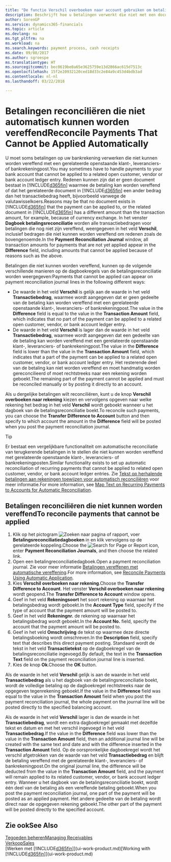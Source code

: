 ```yaml
---
title: "De functie Verschil overboeken naar account gebruiken om betalingen te reconciliëren | Microsoft Docs"
description: Beschrijft hoe u betalingen verwerkt die niet met een document kunnen worden vereffend, bijvoorbeeld wanneer een wisselkoers ertoe leidt dat bedragen verschillen.
author: SorenGP
ms.service: dynamics365-financials
ms.topic: article
ms.devlang: na
ms.tgt_pltfrm: na
ms.workload: na
ms.search.keywords: payment process, cash receipts
ms.date: 09/08/2017
ms.author: sgroespe
ms.translationtype: HT
ms.sourcegitcommit: bec0619be0a65e3625759e13d2866ac615d7513c
ms.openlocfilehash: 15f2e20932120ced18d33c2e84a9c453d4bdb3ad
ms.contentlocale: nl-nl
ms.lasthandoff: 03/22/2018

---
```

# <a name="reconcile-payments-that-cannot-be-applied-automatically"></a><span data-ttu-id="f6772-103">Betalingen reconciliëren die niet automatisch kunnen worden vereffend</span><span class="sxs-lookup"><span data-stu-id="f6772-103">Reconcile Payments That Cannot be Applied Automatically</span></span>
<span data-ttu-id="f6772-104">U moet soms betalingen op uw bankrekening verwerken die niet kunnen worden vereffend met een gerelateerde openstaande klant-, leveranciers- of bankrekeningpost.</span><span class="sxs-lookup"><span data-stu-id="f6772-104">You may sometimes have to handle payments to your bank account that cannot be applied to a related open customer, vendor or bank account ledger entry.</span></span> <span data-ttu-id="f6772-105">Redenen kunnen zijn dat er geen document bestaat in [!INCLUDE[d365fin](includes/d365fin_md.md)] waarmee de betaling kan worden vereffend of dat het gerelateerde document in [!INCLUDE[d365fin](includes/d365fin_md.md)] een ander bedrag dan het transactiebedrag heeft, bijvoorbeeld vanwege de valutawisselkoers.</span><span class="sxs-lookup"><span data-stu-id="f6772-105">Reasons may be that no document exists in [!INCLUDE[d365fin](includes/d365fin_md.md)] that the payment can be applied to, or the related document in [!INCLUDE[d365fin](includes/d365fin_md.md)] has a different amount than the transaction amount, for example, because of currency exchange.</span></span> <span data-ttu-id="f6772-106">In het venster **Dagboek betalingsreconciliatie** worden alle transactiebedragen voor betalingen die nog niet zijn vereffend, weergegeven in het veld **Verschil**, inclusief bedragen die niet kunnen worden vereffend om redenen zoals de bovengenoemde.</span><span class="sxs-lookup"><span data-stu-id="f6772-106">In the **Payment Reconciliation Journal** window, all transaction amounts for payments that are not yet applied appear in the **Difference** field, including amounts that cannot be applied because of reasons such as the above.</span></span>

<span data-ttu-id="f6772-107">Betalingen die niet kunnen worden vereffend, kunnen op de volgende verschillende manieren op de dagboekregels van de betalingsreconciliatie worden weergegeven:</span><span class="sxs-lookup"><span data-stu-id="f6772-107">Payments that cannot be applied can appear on payment reconciliation journal lines in the following different ways:</span></span>

* <span data-ttu-id="f6772-108">De waarde in het veld **Verschil** is gelijk aan de waarde in het veld **Transactiebedrag**, waarmee wordt aangegeven dat er geen gedeelte van de betaling kan worden vereffend met een gerelateerde openstaande klant-, leveranciers- of bankrekeningpost.</span><span class="sxs-lookup"><span data-stu-id="f6772-108">The value in the **Difference** field is equal to the value in the **Transaction Amount** field, which indicates that no part of the payment can be applied to a related open customer, vendor, or bank account ledger entry.</span></span>
* <span data-ttu-id="f6772-109">De waarde in het veld **Verschil** is lager dan de waarde in het veld **Transactiebedrag**, waarmee wordt aangegeven dat een gedeelte van de betaling kan worden vereffend met een gerelateerde openstaande klant-, leveranciers- of bankrekeningpost.</span><span class="sxs-lookup"><span data-stu-id="f6772-109">The value in the **Difference** field is lower than the value in the **Transaction Amount** field, which indicates that a part of the payment can be applied to a related open customer, vendor, or bank account ledger entry.</span></span> <span data-ttu-id="f6772-110">Het resterende deel van de betaling kan niet worden vereffend en moet handmatig worden gereconcilieerd of moet rechtstreeks naar een rekening worden geboekt.</span><span class="sxs-lookup"><span data-stu-id="f6772-110">The remaining part of the payment cannot be applied and must be reconciled manually or by posting it directly to an account.</span></span>

<span data-ttu-id="f6772-111">Als u dergelijke betalingen wilt reconciliëren, kunt u de knop **Verschil overboeken naar rekening** kiezen en vervolgens opgeven naar welke rekening het bedrag in het veld **Verschil** wordt geboekt wanneer u het dagboek van de betalingsreconciliatie boekt.</span><span class="sxs-lookup"><span data-stu-id="f6772-111">To reconcile such payments, you can choose the **Transfer Difference to Account** button and then specify to which account the amount in the **Difference** field will be posted when you post the payment reconciliation journal.</span></span>

> [!TIP]  
>   <span data-ttu-id="f6772-112">Er bestaat een vergelijkbare functionaliteit om automatische reconciliatie van terugkerende betalingen in te stellen die niet kunnen worden vereffend met gerelateerde openstaande klant-, leveranciers- of bankrekeningposten.</span><span class="sxs-lookup"><span data-stu-id="f6772-112">Similar functionality exists to set up automatic reconciliation of recurring payments that cannot be applied to related open customer, vendor, or bank account ledger entries.</span></span> <span data-ttu-id="f6772-113">Zie [Tekst op herhalende betalingen aan rekeningen toewijzen voor automatisch reconciliëren](receivables-how-map-text-recurring-payments-accounts-auto-reconcilliation.md) voor meer informatie.</span><span class="sxs-lookup"><span data-stu-id="f6772-113">For more information, see [Map Text on Recurring Payments to Accounts for Automatic Reconciliation](receivables-how-map-text-recurring-payments-accounts-auto-reconcilliation.md).</span></span>

## <a name="to-reconcile-payments-that-cannot-be-applied"></a><span data-ttu-id="f6772-114">Betalingen reconciliëren die niet kunnen worden vereffend</span><span class="sxs-lookup"><span data-stu-id="f6772-114">To reconcile payments that cannot be applied</span></span>
1. <span data-ttu-id="f6772-115">Klik op het pictogram ![Zoeken naar pagina of rapport](media/ui-search/search_small.png "pictogram Zoeken naar pagina of rapport"), voer **Betalingsreconciliatiedagboeken** in en klik vervolgens op de gerelateerde koppeling.</span><span class="sxs-lookup"><span data-stu-id="f6772-115">Choose the ![Search for Page or Report](media/ui-search/search_small.png "Search for Page or Report icon") icon, enter **Payment Reconciliation Journals**, and then choose the related link.</span></span>
2. <span data-ttu-id="f6772-116">Open een betalingreconciliatiedagboek.</span><span class="sxs-lookup"><span data-stu-id="f6772-116">Open a payment reconciliation journal.</span></span> <span data-ttu-id="f6772-117">Zie voor meer informatie [Betalingen vereffenen met automatische vereffening](receivables-how-reconcile-payments-auto-application.md).</span><span class="sxs-lookup"><span data-stu-id="f6772-117">For more information, see [Reconcile Payments Using Automatic Application](receivables-how-reconcile-payments-auto-application.md).</span></span>
3. <span data-ttu-id="f6772-118">Kies **Verschil overboeken naar rekening**.</span><span class="sxs-lookup"><span data-stu-id="f6772-118">Choose the **Transfer Difference to Account**.</span></span> <span data-ttu-id="f6772-119">Het venster **Verschil overboeken naar rekening** wordt geopend.</span><span class="sxs-lookup"><span data-stu-id="f6772-119">The **Transfer Difference to Account** window opens.</span></span>
4. <span data-ttu-id="f6772-120">Geef in het veld **Rekeningsoort** het soort rekening op waarnaar het betalingsbedrag wordt geboekt.</span><span class="sxs-lookup"><span data-stu-id="f6772-120">In the **Account Type** field, specify if the type of account that the payment amount will be posted to.</span></span>
5. <span data-ttu-id="f6772-121">Geef in het veld **Rekeningnr.** de rekening op waarnaar het betalingsbedrag wordt geboekt.</span><span class="sxs-lookup"><span data-stu-id="f6772-121">In the **Account No.** field, specify the account that the payment amount will be posted to.</span></span>
6. <span data-ttu-id="f6772-122">Geef in het veld **Omschrijving** de tekst op waarmee deze directe betalingsboeking wordt omschreven.</span><span class="sxs-lookup"><span data-stu-id="f6772-122">In the **Description** field, specify text that describes this direct payment posting.</span></span> <span data-ttu-id="f6772-123">Standaard wordt de tekst in het veld **Transactietekst** op de dagboekregel van de betalingsreconciliatie ingevoegd.</span><span class="sxs-lookup"><span data-stu-id="f6772-123">By default, the text in the **Transaction Text** field on the payment reconciliation journal line is inserted.</span></span>
7. <span data-ttu-id="f6772-124">Kies de knop **Ok**.</span><span class="sxs-lookup"><span data-stu-id="f6772-124">Choose the **OK** button.</span></span>

<span data-ttu-id="f6772-125">Als de waarde in het veld **Verschil** gelijk is aan de waarde in het veld **Transactiebedrag** als u het dagboek van de betalingsreconciliatie boekt, wordt de volledige betaling op de dagboekregel rechtstreeks naar de opgegeven tegenrekening geboekt.</span><span class="sxs-lookup"><span data-stu-id="f6772-125">If the value in the **Difference** field was equal to the value in the **Transaction Amount** field when you post the payment reconciliation journal, the whole payment on the journal line will be posted directly to the specified balancing account.</span></span>

<span data-ttu-id="f6772-126">Als de waarde in het veld **Verschil** lager is dan de waarde in het **Transactiebedrag**, wordt een extra dagboekregel gemaakt met dezelfde tekst en datum en met het verschil ingevoegd in het veld **Transactiebedrag**.</span><span class="sxs-lookup"><span data-stu-id="f6772-126">If the value in the **Difference** field was lower than the value in the **Transaction Amount** field, then an additional journal line will be created with the same text and date and with the difference inserted in the **Transaction Amount** field.</span></span> <span data-ttu-id="f6772-127">Op de oorspronkelijke dagboekregel wordt het verschil afgetrokken van de waarde van het veld **Transactiebedrag** en blijft de betaling vereffend met de gerelateerde klant-, leveranciers- of bankrekeningpost.</span><span class="sxs-lookup"><span data-stu-id="f6772-127">On the original journal line, the difference will be deducted from the value in the **Transaction Amount** field, and the payment will remain applied to its related customer, vendor, or bank account ledger entry.</span></span> <span data-ttu-id="f6772-128">Wanneer u het dagboek van de betalingsreconciliatie boekt, wordt één deel van de betaling als een vereffende betaling geboekt.</span><span class="sxs-lookup"><span data-stu-id="f6772-128">When you post the payment reconciliation journal, one part of the payment will be posted as an applied payment.</span></span> <span data-ttu-id="f6772-129">Het andere gedeelte van de betaling wordt direct naar de opgegeven rekening geboekt.</span><span class="sxs-lookup"><span data-stu-id="f6772-129">The other part of the payment will be posted directly to the specified account.</span></span>

## <a name="see-also"></a><span data-ttu-id="f6772-130">Zie ook</span><span class="sxs-lookup"><span data-stu-id="f6772-130">See Also</span></span>
[<span data-ttu-id="f6772-131">Tegoeden beheren</span><span class="sxs-lookup"><span data-stu-id="f6772-131">Managing Receivables</span></span>](receivables-manage-receivables.md)  
[<span data-ttu-id="f6772-132">Verkoop</span><span class="sxs-lookup"><span data-stu-id="f6772-132">Sales</span></span>](sales-manage-sales.md)  
<span data-ttu-id="f6772-133">[Werken met [!INCLUDE[d365fin](includes/d365fin_md.md)]](ui-work-product.md)</span><span class="sxs-lookup"><span data-stu-id="f6772-133">[Working with [!INCLUDE[d365fin](includes/d365fin_md.md)]](ui-work-product.md)</span></span>

